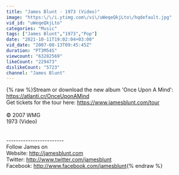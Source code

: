 ```yaml
---
title: "James Blunt - 1973 (Video)"
image: "https:\/\/i.ytimg.com\/vi\/uWeqeQkjLto\/hqdefault.jpg"
vid_id: "uWeqeQkjLto"
categories: "Music"
tags: ["James Blunt","1973","Pop"]
date: "2021-10-11T19:02:04+03:00"
vid_date: "2007-08-13T09:45:45Z"
duration: "PT3M54S"
viewcount: "63282569"
likeCount: "229473"
dislikeCount: "5723"
channel: "James Blunt"
---
```

{% raw %}Stream or download the new album 'Once Upon A Mind': <a rel="nofollow" target="blank" href="https://atlanti.cr/OnceUponAMind">https://atlanti.cr/OnceUponAMind</a><br />Get tickets for the tour here: <a rel="nofollow" target="blank" href="https://www.jamesblunt.com/tour">https://www.jamesblunt.com/tour</a><br /><br />© 2007 WMG<br />1973 (Video)<br /><br /><br />------------------------<br />Follow James on <br />Website: <a rel="nofollow" target="blank" href="http://jamesblunt.com">http://jamesblunt.com</a><br />Twitter: <a rel="nofollow" target="blank" href="http://www.twitter.com/jamesblunt">http://www.twitter.com/jamesblunt</a><br />Facebook: <a rel="nofollow" target="blank" href="http://www.facebook.com/jamesblunt">http://www.facebook.com/jamesblunt</a>{% endraw %}
